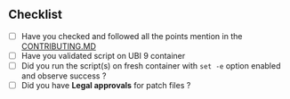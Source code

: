 ## Checklist
<!--- Goto Preview tab for better readability -->
<!--- Go over all the following points, and put an `x` in all the boxes that apply. -->
<!--- If you're unsure about any of these, don't hesitate to ask. We're here to help! -->
- [ ] Have you checked and followed all the points mention in the [CONTRIBUTING.MD](https://github.com/ppc64le/build-scripts/blob/master/CONTRIBUTING.md)
- [ ] Have you validated script on UBI 9 container
- [ ] Did you run the script(s) on fresh container with `set -e` option enabled and observe success ?
- [ ] Did you have **Legal approvals** for patch files ? 
